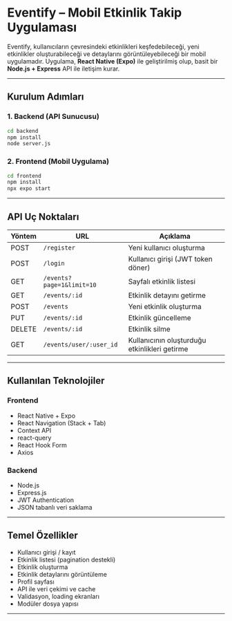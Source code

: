 

# Eventify – Mobil Etkinlik Takip Uygulaması

Eventify, kullanıcıların çevresindeki etkinlikleri keşfedebileceği, yeni etkinlikler oluşturabileceği ve detaylarını görüntüleyebileceği bir mobil uygulamadır.
 Uygulama, **React Native (Expo)** ile geliştirilmiş olup, basit bir **Node.js + Express** API ile iletişim kurar.

---

## Kurulum Adımları

### 1. Backend (API Sunucusu)

```bash
cd backend
npm install
node server.js
````


### 2. Frontend (Mobil Uygulama)

```bash
cd frontend
npm install
npx expo start
```

---


## API Uç Noktaları

| Yöntem | URL                                 | Açıklama                                      |
|--------|--------------------------------------|-----------------------------------------------|
| POST   | `/register`                         | Yeni kullanıcı oluşturma                      |
| POST   | `/login`                            | Kullanıcı girişi (JWT token döner)            |
| GET    | `/events?page=1&limit=10`           | Sayfalı etkinlik listesi                      |
| GET    | `/events/:id`                       | Etkinlik detayını getirme                     |
| POST   | `/events`                           | Yeni etkinlik oluşturma                       |
| PUT    | `/events/:id`                       | Etkinlik güncelleme                           |
| DELETE | `/events/:id`                       | Etkinlik silme                                |
| GET    | `/events/user/:user_id`             | Kullanıcının oluşturduğu etkinlikleri getirme |


---

## Kullanılan Teknolojiler

### Frontend

* React Native + Expo
* React Navigation (Stack + Tab)
* Context API
* react-query
* React Hook Form
* Axios

### Backend

* Node.js
* Express.js
* JWT Authentication
* JSON tabanlı veri saklama

---

##  Temel Özellikler

* Kullanıcı girişi / kayıt
* Etkinlik listesi (pagination destekli)
*  Etkinlik oluşturma
*  Etkinlik detaylarını görüntüleme
*  Profil sayfası
*  API ile veri çekimi ve cache
*  Validasyon, loading ekranları
*  Modüler dosya yapısı

---


